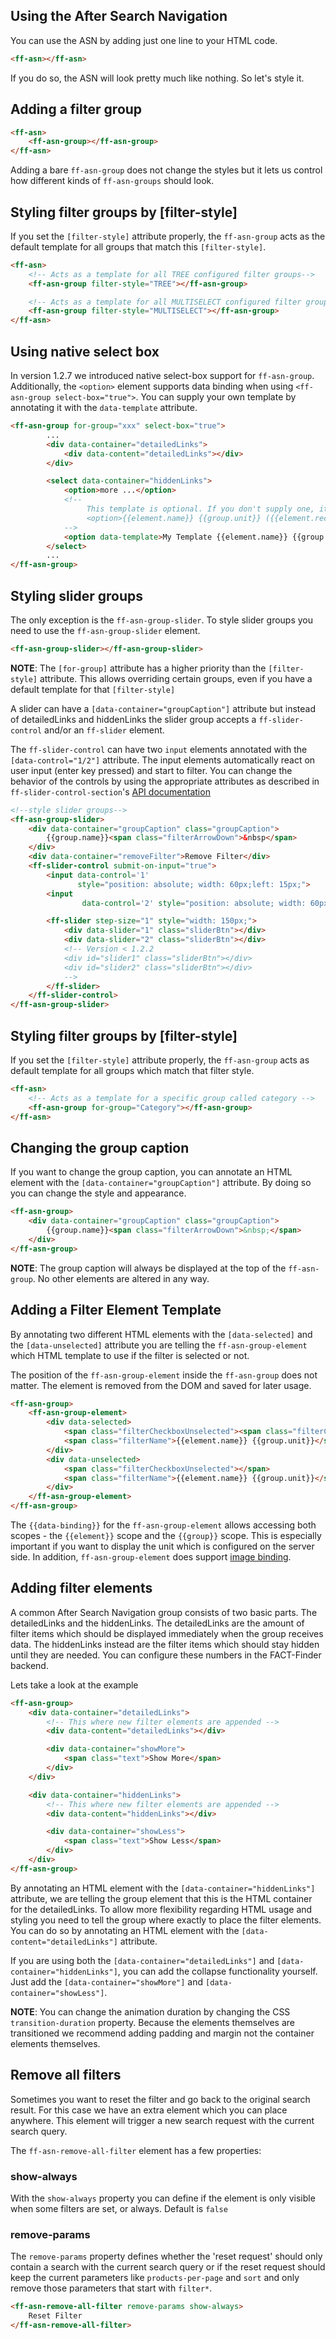 ## Using the After Search Navigation
You can use the ASN by adding just one line to your HTML code.
```html
<ff-asn></ff-asn>
```
If you do so, the ASN will look pretty much like nothing. So let's style it.

## Adding a filter group
```html
<ff-asn>
    <ff-asn-group></ff-asn-group>
</ff-asn>
```
Adding a bare `ff-asn-group` does not change the styles but it lets us
control how different kinds of `ff-asn-groups` should look.

## Styling filter groups by [filter-style]
If you set the `[filter-style]` attribute properly, the `ff-asn-group`
acts as the default template for all groups that match this `[filter-style]`.
```html
<ff-asn>
    <!-- Acts as a template for all TREE configured filter groups-->
    <ff-asn-group filter-style="TREE"></ff-asn-group>

    <!-- Acts as a template for all MULTISELECT configured filter groups-->
    <ff-asn-group filter-style="MULTISELECT"></ff-asn-group>
</ff-asn>
```

## Using native select box

In version 1.2.7 we introduced native select-box support for `ff-asn-group`.
Additionally, the `<option>` element supports data binding when using
`<ff-asn-group select-box="true">`. You can supply your own template
by annotating it with the `data-template` attribute.

```html
<ff-asn-group for-group="xxx" select-box="true">
        ...
        <div data-container="detailedLinks">
            <div data-content="detailedLinks"></div>
        </div>

        <select data-container="hiddenLinks">
            <option>more ...</option>
            <!--
                 This template is optional. If you don't supply one, it defaults to:
                 <option>{{element.name}} {{group.unit}} ({{element.recordCount}})</option>
            -->
            <option data-template>My Template {{element.name}} {{group.unit}}</option>
        </select>
        ...
</ff-asn-group>
```

## Styling slider groups
The only exception is the `ff-asn-group-slider`. To style slider groups
you need to use the `ff-asn-group-slider` element.

```html
<ff-asn-group-slider></ff-asn-group-slider>
```
**NOTE**: The `[for-group]` attribute has a higher priority than the
`[filter-style]` attribute. This allows overriding certain groups, even
if you have a default template for that `[filter-style]`

A slider can have a `[data-container="groupCaption"]` attribute but
instead of detailedLinks and hiddenLinks the slider group accepts a
`ff-slider-control` and/or an `ff-slider` element.

The `ff-slider-control` can have two `input` elements annotated with
the `[data-control="1/2"]` attribute. The input elements automatically
react on user input (enter key pressed) and start to filter. You can
change the behavior of the controls by using the appropriate attributes
as described in `ff-slider-control-section`'s
[API documentation](/api/1.2/ff-asn#tab=api)

```html
<!--style slider groups-->
<ff-asn-group-slider>
    <div data-container="groupCaption" class="groupCaption">
        {{group.name}}<span class="filterArrowDown">&nbsp</span>
    </div>
    <div data-container="removeFilter">Remove Filter</div>
    <ff-slider-control submit-on-input="true">
        <input data-control='1'
               style="position: absolute; width: 60px;left: 15px;">
        <input
                data-control='2' style="position: absolute; width: 60px;right: 15px;">

        <ff-slider step-size="1" style="width: 150px;">
            <div data-slider="1" class="sliderBtn"></div>
            <div data-slider="2" class="sliderBtn"></div>
            <!-- Version < 1.2.2
            <div id="slider1" class="sliderBtn"></div>
            <div id="slider2" class="sliderBtn"></div>
            -->
        </ff-slider>
    </ff-slider-control>
</ff-asn-group-slider>
```

## Styling filter groups by [filter-style]
If you set the `[filter-style]` attribute properly, the `ff-asn-group`
acts as default template for all groups which match that filter style.
```html
<ff-asn>
    <!-- Acts as a template for a specific group called category -->
    <ff-asn-group for-group="Category"></ff-asn-group>
</ff-asn>
```

## Changing the group caption
If you want to change the group caption, you can annotate an HTML element
with the `[data-container="groupCaption"]` attribute. By doing so you can
change the style and appearance.
```html
<ff-asn-group>
    <div data-container="groupCaption" class="groupCaption">
        {{group.name}}<span class="filterArrowDown">&nbsp;</span>
    </div>
</ff-asn-group>
```
**NOTE**: The group caption will always be displayed at the top of the
 `ff-asn-group`. No other elements are altered in any way.

## Adding a Filter Element Template
By annotating two different HTML elements with the `[data-selected]` and
the `[data-unselected]` attribute you are telling the `ff-asn-group-element`
which HTML template to use if the filter is selected or not.

The position of the `ff-asn-group-element` inside the `ff-asn-group` does
not matter. The element is removed from the DOM and saved for later usage.

```html
<ff-asn-group>
    <ff-asn-group-element>
        <div data-selected>
            <span class="filterCheckboxUnselected"><span class="filterCheckboxSelected"></span></span>
            <span class="filterName">{{element.name}} {{group.unit}}</span>
        </div>
        <div data-unselected>
            <span class="filterCheckboxUnselected"></span>
            <span class="filterName">{{element.name}} {{group.unit}}</span>
        </div>
    </ff-asn-group-element>
</ff-asn-group>
```
The `{{data-binding}}` for the `ff-asn-group-element` allows accessing
both scopes - the `{{element}}` scope and the `{{group}}` scope. This is
especially important if you want to display the unit which is configured
on the server side. In addition, `ff-asn-group-element` does support [image binding](api/ImageBindingBehavior#tab=docs).

## Adding filter elements
A common After Search Navigation group consists of two basic parts. The
detailedLinks and the hiddenLinks. The detailedLinks are the amount of
filter items which should be displayed immediately when the group receives
data. The hiddenLinks instead are the filter items which should stay
hidden until they are needed. You can configure these numbers in the
FACT-Finder backend.

Lets take a look at the example

```html
<ff-asn-group>
    <div data-container="detailedLinks">
        <!-- This where new filter elements are appended -->
        <div data-content="detailedLinks"></div>

        <div data-container="showMore">
            <span class="text">Show More</span>
        </div>
    </div>

    <div data-container="hiddenLinks">
        <!-- This where new filter elements are appended -->
        <div data-content="hiddenLinks"></div>

        <div data-container="showLess">
            <span class="text">Show Less</span>
        </div>
    </div>
</ff-asn-group>
```
By annotating an HTML element with the `[data-container="hiddenLinks"]`
attribute, we are telling the group element that this is the HTML container
for the detailedLinks. To allow more flexibility regarding HTML usage and
styling you need to tell the group where exactly to place the filter elements.
You can do so by annotating an HTML element with the `[data-content="detailedLinks"]`
attribute.

If you are using both the `[data-container="detailedLinks"]` and
`[data-container="hiddenLinks"]`, you can add the collapse functionality
yourself. Just add the `[data-container="showMore"]` and
`[data-container="showLess"]`.

**NOTE**: You can change the animation duration by changing the CSS
`transition-duration` property. Because the elements themselves are
transitioned we recommend adding padding and margin not the container
elements themselves.

## Remove all filters
Sometimes you want to reset the filter and go back to the original search
result. For this case we have an extra element which you can place
anywhere. This element will trigger a new search request with the current
search query.

The `ff-asn-remove-all-filter` element has a few properties:

### show-always
With the `show-always` property you can define if the element is only
visible when some filters are set, or always. Default is `false`

### remove-params
The `remove-params` property defines whether the 'reset request' should
only contain a search with the current search query or if the reset
request should keep the current parameters like `products-per-page` and
`sort` and only remove those parameters that start with `filter*`.

```html
<ff-asn-remove-all-filter remove-params show-always>
    Reset Filter
</ff-asn-remove-all-filter>
```
